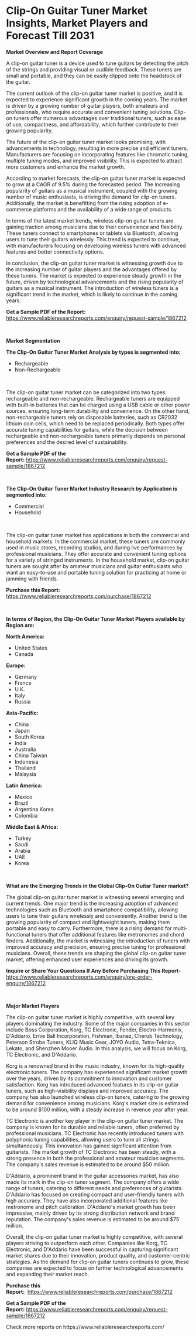 <p><h1>Clip-On Guitar Tuner Market Insights, Market Players and Forecast Till 2031</h1></p><p><strong>Market Overview and Report Coverage</strong></p>
<p><p>A clip-on guitar tuner is a device used to tune guitars by detecting the pitch of the strings and providing visual or audible feedback. These tuners are small and portable, and they can be easily clipped onto the headstock of the guitar.</p><p>The current outlook of the clip-on guitar tuner market is positive, and it is expected to experience significant growth in the coming years. The market is driven by a growing number of guitar players, both amateurs and professionals, who require accurate and convenient tuning solutions. Clip-on tuners offer numerous advantages over traditional tuners, such as ease of use, compactness, and affordability, which further contribute to their growing popularity.</p><p>The future of the clip-on guitar tuner market looks promising, with advancements in technology, resulting in more precise and efficient tuners. Manufacturers are focusing on incorporating features like chromatic tuning, multiple tuning modes, and improved visibility. This is expected to attract more customers and enhance the market growth.</p><p>According to market forecasts, the clip-on guitar tuner market is expected to grow at a CAGR of 9.5% during the forecasted period. The increasing popularity of guitars as a musical instrument, coupled with the growing number of music enthusiasts, is driving the demand for clip-on tuners. Additionally, the market is benefitting from the rising adoption of e-commerce platforms and the availability of a wide range of products.</p><p>In terms of the latest market trends, wireless clip-on guitar tuners are gaining traction among musicians due to their convenience and flexibility. These tuners connect to smartphones or tablets via Bluetooth, allowing users to tune their guitars wirelessly. This trend is expected to continue, with manufacturers focusing on developing wireless tuners with advanced features and better connectivity options.</p><p>In conclusion, the clip-on guitar tuner market is witnessing growth due to the increasing number of guitar players and the advantages offered by these tuners. The market is expected to experience steady growth in the future, driven by technological advancements and the rising popularity of guitars as a musical instrument. The introduction of wireless tuners is a significant trend in the market, which is likely to continue in the coming years.</p></p>
<p><strong>Get a Sample PDF of the Report:</strong> <a href="https://www.reliableresearchreports.com/enquiry/request-sample/1867212">https://www.reliableresearchreports.com/enquiry/request-sample/1867212</a></p>
<p>&nbsp;</p>
<p><strong>Market Segmentation</strong></p>
<p><strong>The Clip-On Guitar Tuner Market Analysis by types is segmented into:</strong></p>
<p><ul><li>Rechargeable</li><li>Non-Rechargeable</li></ul></p>
<p>&nbsp;</p>
<p><p>The clip-on guitar tuner market can be categorized into two types: rechargeable and non-rechargeable. Rechargeable tuners are equipped with built-in batteries that can be charged using a USB cable or other power sources, ensuring long-term durability and convenience. On the other hand, non-rechargeable tuners rely on disposable batteries, such as CR2032 lithium coin cells, which need to be replaced periodically. Both types offer accurate tuning capabilities for guitars, while the decision between rechargeable and non-rechargeable tuners primarily depends on personal preferences and the desired level of sustainability.</p></p>
<p><strong>Get a Sample PDF of the Report:</strong>&nbsp;<a href="https://www.reliableresearchreports.com/enquiry/request-sample/1867212">https://www.reliableresearchreports.com/enquiry/request-sample/1867212</a></p>
<p>&nbsp;</p>
<p><strong>The Clip-On Guitar Tuner Market Industry Research by Application is segmented into:</strong></p>
<p><ul><li>Commercial</li><li>Household</li></ul></p>
<p>&nbsp;</p>
<p><p>The clip-on guitar tuner market has applications in both the commercial and household markets. In the commercial market, these tuners are commonly used in music stores, recording studios, and during live performances by professional musicians. They offer accurate and convenient tuning options for a variety of stringed instruments. In the household market, clip-on guitar tuners are sought after by amateur musicians and guitar enthusiasts who want an easy-to-use and portable tuning solution for practicing at home or jamming with friends.</p></p>
<p><strong>Purchase this Report:</strong>&nbsp; <a href="https://www.reliableresearchreports.com/purchase/1867212">https://www.reliableresearchreports.com/purchase/1867212</a></p>
<p>&nbsp;</p>
<p><strong>In terms of Region, the Clip-On Guitar Tuner Market Players available by Region are:</strong></p>
<p>
    <p> <strong> North America: </strong>
        <ul>
            <li>United States</li>
            <li>Canada</li>
        </ul>
        </p> 
    <p> <strong> Europe: </strong>
        <ul>
            <li>Germany</li>
            <li>France</li>
            <li>U.K.</li>
            <li>Italy</li>
            <li>Russia</li>
        </ul>
        </p> 
    <p> <strong> Asia-Pacific: </strong>
        <ul>
            <li>China</li>
            <li>Japan</li>
            <li>South Korea</li>
            <li>India</li>
            <li>Australia</li>
            <li>China Taiwan</li>
            <li>Indonesia</li>
            <li>Thailand</li>
            <li>Malaysia</li>
        </ul>
        </p> 
    <p> <strong> Latin America: </strong>
        <ul>
            <li>Mexico</li>
            <li>Brazil</li>
            <li>Argentina Korea</li>
            <li>Colombia</li>
        </ul>
        </p> 
    <p> <strong> Middle East & Africa: </strong>
        <ul>
            <li>Turkey</li>
            <li>Saudi</li>
            <li>Arabia</li>
            <li>UAE</li>
            <li>Korea</li>
        </ul>
    </p>
    </p>
<p>&nbsp;</p>
<p><strong>What are the Emerging Trends in the Global Clip-On Guitar Tuner market?</strong></p>
<p><p>The global clip-on guitar tuner market is witnessing several emerging and current trends. One major trend is the increasing adoption of advanced technologies such as Bluetooth and smartphone compatibility, allowing users to tune their guitars wirelessly and conveniently. Another trend is the growing popularity of compact and lightweight tuners, making them portable and easy to carry. Furthermore, there is a rising demand for multi-functional tuners that offer additional features like metronomes and chord finders. Additionally, the market is witnessing the introduction of tuners with improved accuracy and precision, ensuring precise tuning for professional musicians. Overall, these trends are shaping the global clip-on guitar tuner market, offering enhanced user experiences and driving its growth.</p></p>
<p><strong>Inquire or Share Your Questions If Any Before Purchasing This Report</strong>- <a href="https://www.reliableresearchreports.com/enquiry/pre-order-enquiry/1867212">https://www.reliableresearchreports.com/enquiry/pre-order-enquiry/1867212</a></p>
<p>&nbsp;</p>
<p><strong>Major Market Players</strong></p>
<p><p>The clip-on guitar tuner market is highly competitive, with several key players dominating the industry. Some of the major companies in this sector include Boss Corporation, Korg, TC Electronic, Fender, Electro-Harmonix, D'Addario, Ernie Ball Incorporation, Fishman, Ibanez, Cherub Technology, Peterson Strobe Tuners, KLIQ Music Gear, JOYO Audio, Tetra-Teknica, Lekato, and Shenzhen Mooer Audio. In this analysis, we will focus on Korg, TC Electronic, and D'Addario.</p><p>Korg is a renowned brand in the music industry, known for its high-quality electronic tuners. The company has experienced significant market growth over the years, driven by its commitment to innovation and customer satisfaction. Korg has introduced advanced features in its clip-on guitar tuners, such as high-visibility displays and improved accuracy. The company has also launched wireless clip-on tuners, catering to the growing demand for convenience among musicians. Korg's market size is estimated to be around $100 million, with a steady increase in revenue year after year.</p><p>TC Electronic is another key player in the clip-on guitar tuner market. The company is known for its durable and reliable tuners, often preferred by professional musicians. TC Electronic has recently introduced tuners with polyphonic tuning capabilities, allowing users to tune all strings simultaneously. This innovation has gained significant attention from guitarists. The market growth of TC Electronic has been steady, with a strong presence in both the professional and amateur musician segments. The company's sales revenue is estimated to be around $50 million.</p><p>D'Addario, a prominent brand in the guitar accessories market, has also made its mark in the clip-on tuner segment. The company offers a wide range of tuners, catering to different needs and preferences of guitarists. D'Addario has focused on creating compact and user-friendly tuners with high accuracy. They have also incorporated additional features like metronome and pitch calibration. D'Addario's market growth has been impressive, mainly driven by its strong distribution network and brand reputation. The company's sales revenue is estimated to be around $75 million.</p><p>Overall, the clip-on guitar tuner market is highly competitive, with several players striving to outperform each other. Companies like Korg, TC Electronic, and D'Addario have been successful in capturing significant market shares due to their innovation, product quality, and customer-centric strategies. As the demand for clip-on guitar tuners continues to grow, these companies are expected to focus on further technological advancements and expanding their market reach.</p></p>
<p><strong>Purchase this Report:</strong>&nbsp;&nbsp;<a href="https://www.reliableresearchreports.com/purchase/1867212">https://www.reliableresearchreports.com/purchase/1867212</a></p>
<p></p>
<p><strong>Get a Sample PDF of the Report:</strong>&nbsp;<a href="https://www.reliableresearchreports.com/enquiry/request-sample/1867212">https://www.reliableresearchreports.com/enquiry/request-sample/1867212</a></p>
<p>Check more reports on https://www.reliableresearchreports.com/</p>